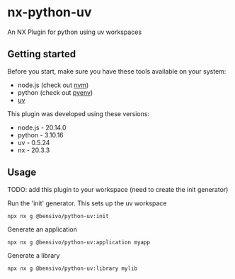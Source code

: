 # nx-python-uv
An NX Plugin for python using uv workspaces


## Getting started
Before you start, make sure you have these tools available on your system:
- node.js (check out [nvm](https://github.com/nvm-sh/nvm))
- python (check out [pyenv](https://github.com/pyenv/pyenv))
- [uv](https://docs.astral.sh/uv/getting-started/installation/)

This plugin was developed using these versions:
- node.js - 20.14.0
- python - 3.10.16
- uv - 0.5.24
- nx - 20.3.3


## Usage
TODO: add this plugin to your workspace (need to create the init generator)

Run the 'init' generator. This sets up the uv workspace
```
npx nx g @bensivo/python-uv:init 
```


Generate an application
```
npx nx g @bensivo/python-uv:application myapp
```

Generate a library
```
npx nx g @bensivo/python-uv:library mylib
```

